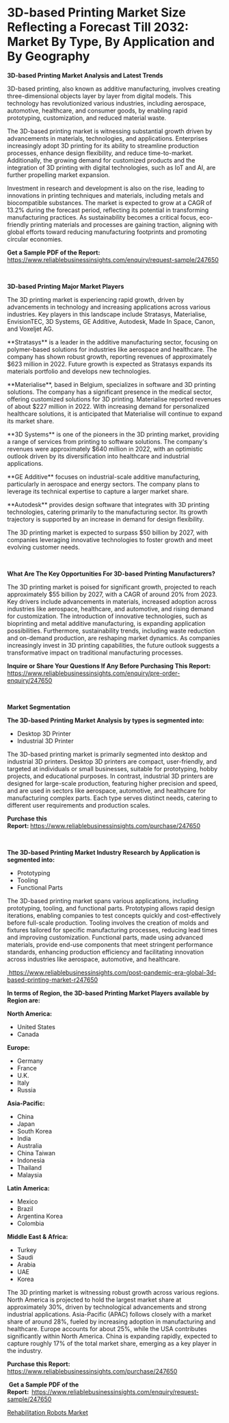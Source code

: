 <p><h1>3D-based Printing Market Size Reflecting a Forecast Till 2032: Market By Type, By Application and By Geography</h1></p><p><strong>3D-based Printing Market Analysis and Latest Trends</strong></p>
<p><p>3D-based printing, also known as additive manufacturing, involves creating three-dimensional objects layer by layer from digital models. This technology has revolutionized various industries, including aerospace, automotive, healthcare, and consumer goods, by enabling rapid prototyping, customization, and reduced material waste. </p><p>The 3D-based printing market is witnessing substantial growth driven by advancements in materials, technologies, and applications. Enterprises increasingly adopt 3D printing for its ability to streamline production processes, enhance design flexibility, and reduce time-to-market. Additionally, the growing demand for customized products and the integration of 3D printing with digital technologies, such as IoT and AI, are further propelling market expansion. </p><p>Investment in research and development is also on the rise, leading to innovations in printing techniques and materials, including metals and biocompatible substances. The market is expected to grow at a CAGR of 13.2% during the forecast period, reflecting its potential in transforming manufacturing practices. As sustainability becomes a critical focus, eco-friendly printing materials and processes are gaining traction, aligning with global efforts toward reducing manufacturing footprints and promoting circular economies.</p></p>
<p><strong>Get a Sample PDF of the Report:&nbsp;</strong> <a href="https://www.reliablebusinessinsights.com/enquiry/request-sample/247650?utm_campaign=2924&utm_medium=2&utm_source=Github&utm_content=ia&utm_term=30032025&utm_id=3d-based-printing">https://www.reliablebusinessinsights.com/enquiry/request-sample/247650</a></p>
<p>&nbsp;</p>
<p><strong>3D-based Printing Major Market Players</strong></p>
<p><p>The 3D printing market is experiencing rapid growth, driven by advancements in technology and increasing applications across various industries. Key players in this landscape include Stratasys, Materialise, EnvisionTEC, 3D Systems, GE Additive, Autodesk, Made In Space, Canon, and Voxeljet AG.</p><p>**Stratasys** is a leader in the additive manufacturing sector, focusing on polymer-based solutions for industries like aerospace and healthcare. The company has shown robust growth, reporting revenues of approximately $623 million in 2022. Future growth is expected as Stratasys expands its materials portfolio and develops new technologies.</p><p>**Materialise**, based in Belgium, specializes in software and 3D printing solutions. The company has a significant presence in the medical sector, offering customized solutions for 3D printing. Materialise reported revenues of about $227 million in 2022. With increasing demand for personalized healthcare solutions, it is anticipated that Materialise will continue to expand its market share.</p><p>**3D Systems** is one of the pioneers in the 3D printing market, providing a range of services from printing to software solutions. The company's revenues were approximately $640 million in 2022, with an optimistic outlook driven by its diversification into healthcare and industrial applications. </p><p>**GE Additive** focuses on industrial-scale additive manufacturing, particularly in aerospace and energy sectors. The company plans to leverage its technical expertise to capture a larger market share.</p><p>**Autodesk** provides design software that integrates with 3D printing technologies, catering primarily to the manufacturing sector. Its growth trajectory is supported by an increase in demand for design flexibility.</p><p>The 3D printing market is expected to surpass $50 billion by 2027, with companies leveraging innovative technologies to foster growth and meet evolving customer needs.</p></p>
<p>&nbsp;</p>
<p><strong>What Are The Key Opportunities For 3D-based Printing Manufacturers?</strong></p>
<p><p>The 3D printing market is poised for significant growth, projected to reach approximately $55 billion by 2027, with a CAGR of around 20% from 2023. Key drivers include advancements in materials, increased adoption across industries like aerospace, healthcare, and automotive, and rising demand for customization. The introduction of innovative technologies, such as bioprinting and metal additive manufacturing, is expanding application possibilities. Furthermore, sustainability trends, including waste reduction and on-demand production, are reshaping market dynamics. As companies increasingly invest in 3D printing capabilities, the future outlook suggests a transformative impact on traditional manufacturing processes.</p></p>
<p><strong>Inquire or Share Your Questions If Any Before Purchasing This Report:</strong> <a href="https://www.reliablebusinessinsights.com/enquiry/pre-order-enquiry/247650?utm_campaign=2924&utm_medium=2&utm_source=Github&utm_content=ia&utm_term=30032025&utm_id=3d-based-printing">https://www.reliablebusinessinsights.com/enquiry/pre-order-enquiry/247650</a></p>
<p>&nbsp;</p>
<p><strong>Market Segmentation</strong></p>
<p><strong>The 3D-based Printing Market Analysis by types is segmented into:</strong></p>
<p><ul><li>Desktop 3D Printer</li><li>Industrial 3D Printer</li></ul></p>
<p><p>The 3D-based printing market is primarily segmented into desktop and industrial 3D printers. Desktop 3D printers are compact, user-friendly, and targeted at individuals or small businesses, suitable for prototyping, hobby projects, and educational purposes. In contrast, industrial 3D printers are designed for large-scale production, featuring higher precision and speed, and are used in sectors like aerospace, automotive, and healthcare for manufacturing complex parts. Each type serves distinct needs, catering to different user requirements and production scales.</p></p>
<p><strong>Purchase this Report:&nbsp;</strong><a href="https://www.reliablebusinessinsights.com/purchase/247650?utm_campaign=2924&utm_medium=2&utm_source=Github&utm_content=ia&utm_term=30032025&utm_id=3d-based-printing">https://www.reliablebusinessinsights.com/purchase/247650</a></p>
<p>&nbsp;</p>
<p><strong>The 3D-based Printing Market Industry Research by Application is segmented into:</strong></p>
<p><ul><li>Prototyping</li><li>Tooling</li><li>Functional Parts</li></ul></p>
<p><p>The 3D-based printing market spans various applications, including prototyping, tooling, and functional parts. Prototyping allows rapid design iterations, enabling companies to test concepts quickly and cost-effectively before full-scale production. Tooling involves the creation of molds and fixtures tailored for specific manufacturing processes, reducing lead times and improving customization. Functional parts, made using advanced materials, provide end-use components that meet stringent performance standards, enhancing production efficiency and facilitating innovation across industries like aerospace, automotive, and healthcare.</p></p>
<p><a href="https://www.reliablebusinessinsights.com/post-pandemic-era-global-3d-based-printing-market-r247650?utm_campaign=2924&utm_medium=2&utm_source=Github&utm_content=ia&utm_term=30032025&utm_id=3d-based-printing">&nbsp;https://www.reliablebusinessinsights.com/post-pandemic-era-global-3d-based-printing-market-r247650</a></p>
<p><strong>In terms of Region, the 3D-based Printing Market Players available by Region are:</strong></p>
<p>
    <p> <strong> North America: </strong>
        <ul>
            <li>United States</li>
            <li>Canada</li>
        </ul>
        </p> 
    <p> <strong> Europe: </strong>
        <ul>
            <li>Germany</li>
            <li>France</li>
            <li>U.K.</li>
            <li>Italy</li>
            <li>Russia</li>
        </ul>
        </p> 
    <p> <strong> Asia-Pacific: </strong>
        <ul>
            <li>China</li>
            <li>Japan</li>
            <li>South Korea</li>
            <li>India</li>
            <li>Australia</li>
            <li>China Taiwan</li>
            <li>Indonesia</li>
            <li>Thailand</li>
            <li>Malaysia</li>
        </ul>
        </p> 
    <p> <strong> Latin America: </strong>
        <ul>
            <li>Mexico</li>
            <li>Brazil</li>
            <li>Argentina Korea</li>
            <li>Colombia</li>
        </ul>
        </p> 
    <p> <strong> Middle East & Africa: </strong>
        <ul>
            <li>Turkey</li>
            <li>Saudi</li>
            <li>Arabia</li>
            <li>UAE</li>
            <li>Korea</li>
        </ul>
    </p>
    </p>
<p><p>The 3D printing market is witnessing robust growth across various regions. North America is projected to hold the largest market share at approximately 30%, driven by technological advancements and strong industrial applications. Asia-Pacific (APAC) follows closely with a market share of around 28%, fueled by increasing adoption in manufacturing and healthcare. Europe accounts for about 25%, while the USA contributes significantly within North America. China is expanding rapidly, expected to capture roughly 17% of the total market share, emerging as a key player in the industry.</p></p>
<p><strong>Purchase this Report: </strong><a href="https://www.reliablebusinessinsights.com/purchase/247650?utm_campaign=2924&utm_medium=2&utm_source=Github&utm_content=ia&utm_term=30032025&utm_id=3d-based-printing">https://www.reliablebusinessinsights.com/purchase/247650</a></p>
<p>&nbsp;<strong>Get a Sample PDF of the Report:&nbsp;&nbsp;</strong><a href="https://www.reliablebusinessinsights.com/enquiry/request-sample/247650?utm_campaign=2924&utm_medium=2&utm_source=Github&utm_content=ia&utm_term=30032025&utm_id=3d-based-printing">https://www.reliablebusinessinsights.com/enquiry/request-sample/247650</a></p>
<p><strong></strong></p>
<p><p><a href="https://github.com/djembashote/Market-Research-Report-List-1/blob/main/rehabilitation-robots-market.md?utm_campaign=2924&utm_medium=2&utm_source=Github&utm_content=ia&utm_term=30032025&utm_id=3d-based-printing">Rehabilitation Robots Market</a></p></p>